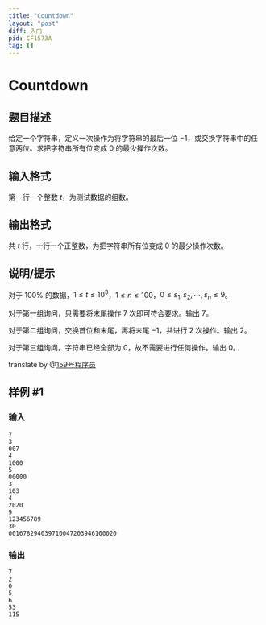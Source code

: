 ```yaml
---
title: "Countdown"
layout: "post"
diff: 入门
pid: CF1573A
tag: []
---
```


# Countdown

## 题目描述

给定一个字符串，定义一次操作为将字符串的最后一位 $-1$，或交换字符串中的任意两位。求把字符串所有位变成 $0$ 的最少操作次数。

## 输入格式

第一行一个整数 $t$，为测试数据的组数。

## 输出格式

共 $t$ 行，一行一个正整数，为把字符串所有位变成 $0$ 的最少操作次数。

## 说明/提示

对于 $100\%$ 的数据，$1\le t\le10^3$，$1\le n\le 100$，$0\le s_1,s_2,\cdots,s_n\le 9$。

对于第一组询问，只需要将末尾操作 $7$ 次即可符合要求。输出 $7$。

对于第二组询问，交换首位和末尾，再将末尾 $-1$，共进行 $2$ 次操作。输出 $2$。

对于第三组询问，字符串已经全部为 $0$，故不需要进行任何操作。输出 $0$。

translate by @[159号程序员](https://www.luogu.com.cn/user/334586)

## 样例 #1

### 输入

```
7
3
007
4
1000
5
00000
3
103
4
2020
9
123456789
30
001678294039710047203946100020
```

### 输出

```
7
2
0
5
6
53
115
```

